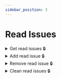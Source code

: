 ```yaml
---
sidebar_position: 3
---
```


# Read Issues

<details id="get-read-issues">
  <summary>Get read issues 🔒</summary>

**GET** `https://staging-kaboom.herokuapp.com/v1/accounts/comics/readissues/`

**Query params:**

| Name           | Value      | Type       | Required  |
|----------------|------------|------------|-----------|
| user           | 1          | int        | no        |
| series         | 1          | int        | no        |
| page *         | 1          | int        | no        |

\* pagination purposes

**Response:**

```json
{
  "count": 1,
  "next": null,
  "previous": null,
  "results": [
    {
      "id": 3,
      "user": {
        "username": "crxssed",
        "id": 1,
        "image": "https://www.gravatar.com/avatar/194556ddbe4401bf1e48aa8620f5f854?default=retro",
        "date_joined": "2022-01-08",
        "time_joined": "14:21:50",
        "is_staff": true,
        "userdata": {
          "bio": "![hello there](https://media4.giphy.com/media/Nx0rz3jtxtEre/giphy.gif)\n\n## Hi!",
          "private": false
        }
      },
      "issue": {
        "id": 2,
        "characters": [
          {
            "id": 1,
            "voice_actors": [],
            "teams": [],
            "location_of_operation": null,
            "name": "Peter Parker",
            "alias": "Spider-Man",
            "image": "",
            "biography": "This is a new bio",
            "status": "ALIVE",
            "alignment": "GOOD",
            "intelligence": 0,
            "strength": 0,
            "speed": 0,
            "durability": 0,
            "power": 0,
            "combat": 0,
            "date_created": "2022-02-01T20:41:45.622718Z"
          },
          {
            "id": 2,
            "voice_actors": [],
            "teams": [],
            "location_of_operation": null,
            "name": "Test",
            "alias": null,
            "image": "",
            "biography": "",
            "status": "ALIVE",
            "alignment": "GOOD",
            "intelligence": 0,
            "strength": 0,
            "speed": 0,
            "durability": 0,
            "power": 0,
            "combat": 0,
            "date_created": "2022-02-01T20:37:08.638564Z"
          },
          {
            "id": 3,
            "voice_actors": [
              {
                "id": 1,
                "age": null,
                "name": "Avengers",
                "image": "",
                "date_of_birth": null,
                "date_of_death": null,
                "biography": "",
                "date_created": "2022-01-13T20:05:09.950935Z"
              }
            ],
            "teams": [],
            "location_of_operation": null,
            "name": "Eddie Brock",
            "alias": "Venom",
            "image": "",
            "biography": "WE ARE VENOM",
            "status": "ALIVE",
            "alignment": "GOOD",
            "intelligence": 0,
            "strength": 0,
            "speed": 0,
            "durability": 0,
            "power": 0,
            "combat": 0,
            "date_created": "2022-02-05T10:56:20.474135Z"
          }
        ],
        "staff": [],
        "series": {
          "id": 1,
          "publisher": null,
          "series_name": "Test Comic",
          "summary": "",
          "year_started": 2022,
          "status": "COMPLETED",
          "cover_image": "https://kaboomstaging.s3.amazonaws.com/AveAobC_LF9uyQV.png",
          "background_image": "https://kaboomstaging.s3.amazonaws.com/AveAobC_LF9uyQV.png",
          "rating": 5,
          "date_created": "2022-03-10T10:12:13.647295Z"
        },
        "format": null,
        "issue_number_absolute": 1,
        "issue_name": "1",
        "summary": "",
        "release_date": null,
        "cover_image": "https://kaboomstaging.s3.eu-west-2.amazonaws.com/large-7603337.jpg",
        "date_created": "2022-02-14T17:42:28.513850Z"
      },
      "read_at": "2022-03-10T10:21:26Z"
    }
  ]
}
```

</details>

<details id="add-read-issue">
  <summary>Add read issue 🔒</summary>

**POST** `https://staging-kaboom.herokuapp.com/v1/accounts/comics/readissues/`

**JSON Body:**

| Name                     | Required   |
|--------------------------|------------|
| issue                    | yes        |
| read_at *                | no         |

\* read_at will default to the current time of the request, so is not needed.

**Response:**

```json
{
  "id": 4,
  "read_at": "2022-03-09T10:21:26Z",
  "issue": 1,
  "user": 1
}
```

</details>

<details id="remove-read-issue">
  <summary>Remove read issue 🔒</summary>

**DELETE** `https://staging-kaboom.herokuapp.com/v1/accounts/comics/readissues/`

**JSON Body:**

| Name                     | Required   |
|--------------------------|------------|
| read_id                  | yes        |

**Response:**

```json
{
  "success": "Unread the issue"
}
```

</details>

<details id="clean-read-issues">
  <summary>Clean read issues 🔒</summary>

**DELETE** `https://staging-kaboom.herokuapp.com/v1/accounts/comics/readissues/clean/`

**JSON Body:**

| Name                     | Required   |
|--------------------------|------------|
| issue                    | yes        |

**Response:**

```json
{
  "success": "All read states have been removed from this issue."
}
```

</details>